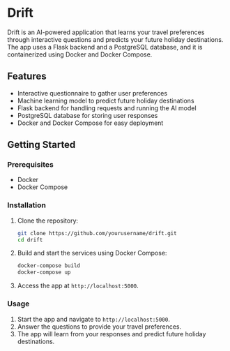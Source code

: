 # Drift

Drift is an AI-powered application that learns your travel preferences through interactive questions and predicts your future holiday destinations. The app uses a Flask backend and a PostgreSQL database, and it is containerized using Docker and Docker Compose.

## Features

- Interactive questionnaire to gather user preferences
- Machine learning model to predict future holiday destinations
- Flask backend for handling requests and running the AI model
- PostgreSQL database for storing user responses
- Docker and Docker Compose for easy deployment

## Getting Started

### Prerequisites

- Docker
- Docker Compose

### Installation

1. Clone the repository:

   ```sh
   git clone https://github.com/yourusername/drift.git
   cd drift
   ```

2. Build and start the services using Docker Compose:

   ```sh
   docker-compose build
   docker-compose up
   ```

3. Access the app at `http://localhost:5000`.

### Usage

1. Start the app and navigate to `http://localhost:5000`.
2. Answer the questions to provide your travel preferences.
3. The app will learn from your responses and predict future holiday destinations.